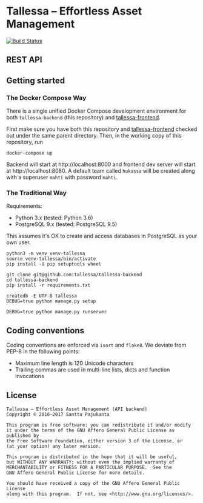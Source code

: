 # Tallessa – Effortless Asset Management

[![Build Status](https://travis-ci.org/tallessa/tallessa-backend.svg?branch=master)](https://travis-ci.org/tallessa/tallessa-backend)

## REST API

## Getting started

### The Docker Compose Way

There is a single unified Docker Compose development environment for both `tallessa-backend` (this repository) and [tallessa-frontend](https://github.com/tallessa/tallessa-backend).

First make sure you have both this repository and [tallessa-frontend](https://github.com/tallessa/tallessa-frontend) checked out under the same parent directory. Then, in the working copy of this repository, run

    docker-compose up

Backend will start at http://localhost:8000 and frontend dev server will start at http://localhost:8080. A default team called `hukassa` will be created along with a superuser `mahti` with password `mahti`.

### The Traditional Way

Requirements:

* Python 3.x (tested: Python 3.6)
* PostgreSQL 9.x (tested: PostgreSQL 9.5)

This assumes it's OK to create and access databases in PostgreSQL as your own user.

    python3 -m venv venv-tallessa
    source venv-tallessa/bin/activate
    pip install -U pip setuptools wheel

    git clone git@github.com:tallessa/tallessa-backend
    cd tallessa-backend
    pip install -r requirements.txt

    createdb -E UTF-8 tallessa
    DEBUG=true python manage.py setup

    DEBUG=true python manage.py runserver

## Coding conventions

Coding conventions are enforced via `isort` and `flake8`. We deviate from PEP-8 in the following points:

* Maximum line length is 120 Unicode characters
* Trailing commas are used in multi-line lists, dicts and function invocations

## License

    Tallessa – Effortless Asset Management (API backend)
    Copyright © 2016–2017 Santtu Pajukanta

    This program is free software: you can redistribute it and/or modify
    it under the terms of the GNU Affero General Public License as published by
    the Free Software Foundation, either version 3 of the License, or
    (at your option) any later version.

    This program is distributed in the hope that it will be useful,
    but WITHOUT ANY WARRANTY; without even the implied warranty of
    MERCHANTABILITY or FITNESS FOR A PARTICULAR PURPOSE.  See the
    GNU Affero General Public License for more details.

    You should have received a copy of the GNU Affero General Public License
    along with this program.  If not, see <http://www.gnu.org/licenses/>.
